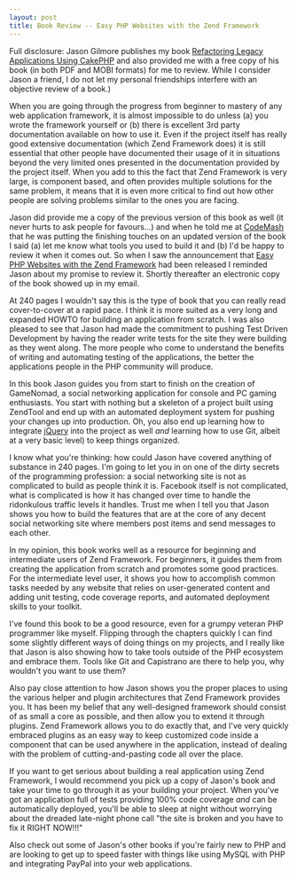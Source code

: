 ```yaml
---
layout: post
title: Book Review -- Easy PHP Websites with the Zend Framework
---
```

Full disclosure: Jason Gilmore publishes my book
[Refactoring Legacy Applications Using CakePHP](http://www.wjgilmore.com/books/read/refactoring_legacy_applications_using_cakephp)
and also provided me with a free copy of his book (in both PDF and
MOBI formats) for me to review. While I consider Jason a friend, I
do not let my personal friendships interfere with an objective
review of a book.)

When you are going through the progress from beginner to mastery of
any web application framework, it is almost impossible to do unless
(a) you wrote the framework yourself or (b) there is excellent 3rd
party documentation available on how to use it. Even if the project
itself has really good extensive documentation (which Zend
Framework does) it is still essential that other people have
documented their usage of it in situations beyond the very limited
ones presented in the documentation provided by the project itself.
When you add to this the fact that Zend Framework is very large, is
component based, and often provides multiple solutions for the same
problem, it means that it is even more critical to find out how
other people are solving problems similar to the ones you are
facing.

Jason did provide me a copy of the previous version of this book as
well (it never hurts to ask people for favours...) and when he told
me at [CodeMash](http://codemash.org) that he was putting the
finishing touches on an updated version of the book I said (a) let
me know what tools you used to build it and (b) I'd be happy to
review it when it comes out. So when I saw the announcement that
[Easy PHP Websites with the Zend Framework](http://www.wjgilmore.com/books/read/easy_php_websites_with_the_zend_framework)
had been released I reminded Jason about my promise to review it.
Shortly thereafter an electronic copy of the book showed up in my
email.

At 240 pages I wouldn't say this is the type of book that you can
really read cover-to-cover at a rapid pace. I think it is more
suited as a very long and expanded HOWTO for building an
application from scratch. I was also pleased to see that Jason had
made the commitment to pushing Test Driven Development by having
the reader write tests for the site they were building as they went
along. The more people who come to understand the benefits of
writing and automating testing of the applications, the better the
applications people in the PHP community will produce.

In this book Jason guides you from start to finish on the creation
of GameNomad, a social networking application for console and PC
gaming enthusiasts. You start with nothing but a skeleton of a
project built using ZendTool and end up with an automated
deployment system for pushing your changes up into production. Oh,
you also end up learning how to integrate
[jQuery](http://jquery.org) into the project as well *and* learning
how to use Git, albeit at a very basic level) to keep things
organized.

I know what you're thinking: how could Jason have covered anything
of substance in 240 pages. I'm going to let you in on one of the
dirty secrets of the programming profession: a social networking
site is not as complicated to build as people think it is. Facebook
itself is not complicated, what is complicated is how it has
changed over time to handle the ridonkulous traffic levels it
handles. Trust me when I tell you that Jason shows you how to build
the features that are at the core of any decent social networking
site where members post items and send messages to each other.

In my opinion, this book works well as a resource for beginning and
intermediate users of Zend Framework. For beginners, it guides them
from creating the application from scratch and promotes some good
practices. For the intermediate level user, it shows you how to
accomplish common tasks needed by any website that relies on
user-generated content and adding unit testing, code coverage
reports, and automated deployment skills to your toolkit.

I've found this book to be a good resource, even for a grumpy
veteran PHP programmer like myself. Flipping through the chapters
quickly I can find some slightly different ways of doing things on
my projects, and I really like that Jason is also showing how to
take tools outside of the PHP ecosystem and embrace them. Tools
like Git and Capistrano are there to help you, why wouldn't you
want to use them?

Also pay close attention to how Jason shows you the proper places
to using the various helper and plugin architectures that Zend
Framework provides you. It has been my belief that any
well-designed framework should consist of as small a core as
possible, and then allow you to extend it through plugins. Zend
Framework allows you to do exactly that, and I've very quickly
embraced plugins as an easy way to keep customized code inside a
component that can be used anywhere in the application, instead of
dealing with the problem of cutting-and-pasting code all over the
place.

If you want to get serious about building a real application using
Zend Framework, I would recommend you pick up a copy of Jason's
book and take your time to go through it as your building your
project. When you've got an application full of tests providing
100% code coverage *and* can be automatically deployed, you'll be
able to sleep at night without worrying about the dreaded
late-night phone call "the site is broken and you have to fix it
RIGHT NOW!!!"

Also check out some of Jason's other books if you're fairly new to
PHP and are looking to get up to speed faster with things like
using MySQL with PHP and integrating PayPal into your web
applications.
